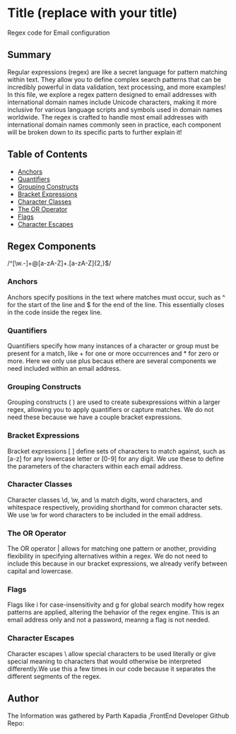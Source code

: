 # Title (replace with your title)
Regex code for Email configuration

## Summary
Regular expressions (regex) are like a secret language for pattern matching within text. They allow you to define complex search patterns that can be incredibly powerful in data validation, text processing, and more examples! In this file, we explore a regex pattern designed to email addresses with international domain names include Unicode characters, making it more inclusive for various language scripts and symbols used in domain names worldwide. The regex is crafted to handle most email addresses with international domain names commonly seen in practice, each component will be broken down to its specific parts to further explain it!

## Table of Contents

- [Anchors](#anchors)
- [Quantifiers](#quantifiers)
- [Grouping Constructs](#grouping-constructs)
- [Bracket Expressions](#bracket-expressions)
- [Character Classes](#character-classes)
- [The OR Operator](#the-or-operator)
- [Flags](#flags)
- [Character Escapes](#character-escapes)

## Regex Components
/^[\w.-]+@[a-zA-Z]+.[a-zA-Z]{2,}$/
### Anchors
Anchors specify positions in the text where matches must occur, such as ^ for the start of the line and $ for the end of the line. This essentially closes in the code inside the regex line.

### Quantifiers
Quantifiers specify how many instances of a character or group must be present for a match, like + for one or more occurrences and * for zero or more. Here we only use plus becaus ethere are several components we need included within an email address.
### Grouping Constructs
Grouping constructs ( ) are used to create subexpressions within a larger regex, allowing you to apply quantifiers or capture matches. We do not need these because we have a couple bracket expressions.
### Bracket Expressions
Bracket expressions [ ] define sets of characters to match against, such as [a-z] for any lowercase letter or [0-9] for any digit. We use these to define the parameters of the characters within each email address.

### Character Classes
Character classes \d, \w, and \s match digits, word characters, and whitespace respectively, providing shorthand for common character sets. We use \w for word characters to be included in the email address.

### The OR Operator
The OR operator | allows for matching one pattern or another, providing flexibility in specifying alternatives within a regex. We do not need to include this because in our bracket expressions, we already verify between capital and lowercase.

### Flags
Flags like i for case-insensitivity and g for global search modify how regex patterns are applied, altering the behavior of the regex engine. This is an email address only and not a password, meanng a flag is not needed.


### Character Escapes
Character escapes \ allow special characters to be used literally or give special meaning to characters that would otherwise be interpreted differently.We use this a few times in our code because it separates the different segments of the regex.

## Author

The Information was gathered by Parth Kapadia ,FrontEnd Developer Github Repo: 